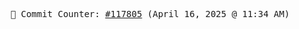 <p align="center">
    <samp>
        📮 Commit Counter: <a href="https://github.com/Javascript-void0/Javascript-void0/commits/main">#117805</a> (April 16, 2025 @ 11:34 AM)
    </samp>
</p>